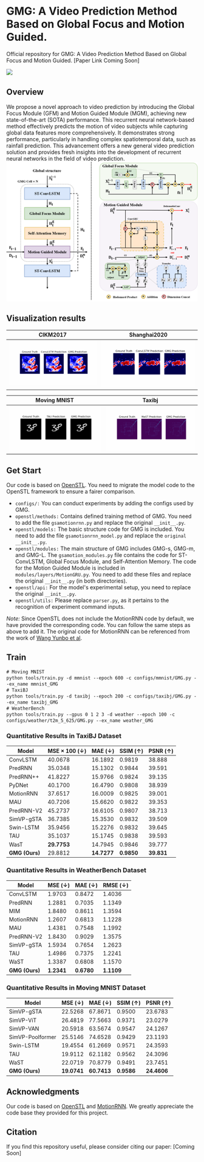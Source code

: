 # GMG: A Video Prediction Method Based on Global  Focus and Motion Guided.
Official repository for GMG: A Video Prediction Method Based on Global  Focus and Motion Guided. [Paper Link Coming Soon]

<p align="left">
<a href="https://github.com/duyhlzu/GMG/blob/main/LICENSE" alt="license">
    <img src="https://img.shields.io/badge/license-Apache--2.0-%23002FA7" /></a>
</p>


## Overview
We propose a novel approach to video prediction by introducing the Global Focus Module (GFM) and Motion Guided Module (MGM), achieving new state-of-the-art (SOTA) performance. This recurrent neural network-based method effectively predicts the motion of video subjects while capturing global data features more comprehensively. It demonstrates strong performance, particularly in handling complex spatiotemporal data, such as rainfall prediction. This advancement offers a new general video prediction solution and provides fresh insights into the development of recurrent neural networks in the field of video prediction.
![image](https://github.com/duyhlzu/GMG/blob/main/results/main%20structure.png)

## Visualization results
<div align="center">

| CIKM2017 | Shanghai2020 | 
| :---: | :---: |
| <div align=center><img src='https://github.com/duyhlzu/GMG/blob/main/results/comparison_CIKM.gif' height="auto" width="450" ></div> | <div align=center><img src='https://github.com/duyhlzu/GMG/blob/main/results/comparison_shanghai.gif' height="auto" width="450" ></div> |

| Moving MNIST | Taxibj |
| :---: | :---: |
|  <div align=center><img src='https://github.com/duyhlzu/GMG/blob/main/results/comparison_movingMNIST.gif' height="auto" width="450" ></div> | <div align=center><img src='https://github.com/duyhlzu/GMG/blob/main/results/comparison_taxibj.gif' height="auto" width="450" ></div> |

</div>

## Get Start
Our code is based on [OpenSTL](https://github.com/chengtan9907/OpenSTL). You need to migrate the model code to the OpenSTL framework to ensure a fairer comparison.
- `configs/:` You can conduct experiments by adding the configs used by GMG.
- `openstl/methods:` Contains defined training method of GMG. You need to add the file `gsamotionrnn.py` and replace the original `__init__.py`.
- `openstl/models:` The basic structure code for GMG is included. You need to add the file `gsamotionrnn_model.py` and replace the `original __init__.py`.
- `openstl/modules:` The main structure of GMG includes GMG-s, GMG-m, and GMG-L. The `gsamotion_modules.py` file contains the code for ST-ConvLSTM, Global Focus Module, and Self-Attention Memory. The code for the Motion Guided Module is included in `modules/layers/MotionGRU.py`. You need to add these files and replace the original `__init__.py` (in both directories).
- `openstl/api:` For the model's experimental setup, you need to replace the original `__init__.py`.
- `openstl/utils:` Please replace `parser.py`, as it pertains to the recognition of experiment command inputs.

*Note:* Since OpenSTL does not include the MotionRNN code by default, we have provided the corresponding code. You can follow the same steps as above to add it. The original code for MotionRNN can be referenced from the work of [Wang Yunbo et al](https://github.com/thuml/MotionRNN).

## Train
```
# Moving MNIST
python tools/train.py -d mmnist --epoch 600 -c configs/mmnist/GMG.py --ex_name mmnist_GMG
# TaxiBJ
python tools/train.py -d taxibj --epoch 200 -c configs/taxibj/GMG.py --ex_name taxibj_GMG
# WeatherBench
python tools/train.py --gpus 0 1 2 3 -d weather --epoch 100 -c configs/weather/t2m_5_625/GMG.py --ex_name weather_GMG
```

### Quantitative Results in TaxiBJ Dataset

| Model                  | MSE × 100 (↓) | MAE (↓)   | SSIM (↑)  | PSNR (↑)  |
|------------------------|---------------|-----------|-----------|-----------|
| ConvLSTM         | 40.0678       | 16.1892   | 0.9819    | 38.888    |
| PredRNN            | 35.0348       | 15.1302   | 0.9844    | 39.591    |
| PredRNN++         | 41.8227       | 15.9766   | 0.9824    | 39.135    |
| PyDNet           | 40.1700       | 16.4790   | 0.9808    | 38.939    |
| MotionRNN         | 37.6517       | 16.0009   | 0.9825    | 39.001    |
| MAU              | 40.7206       | 15.6620   | 0.9822    | 39.353    |
| PredRNN-V2       | 45.2737       | 16.6105   | 0.9807    | 38.713    |
| SimVP-gSTA         | 36.7385       | 15.3530   | 0.9832    | 39.509    |
| Swin-LSTM      | 35.9456       | 15.2276   | 0.9832    | 39.645    |
| TAU              | 35.1037       | 15.1745   | 0.9838    | 39.593    |
| WasT            | **29.7753**       | 14.7945   | 0.9846    | 39.777    |
| **GMG (Ours)**         | 29.8812   | **14.7277**| **0.9850**| **39.831**|

### Quantitative Results in WeatherBench Dataset

| Model                  | MSE (↓)  | MAE (↓)  | RMSE (↓) |
|------------------------|----------|----------|----------|
| ConvLSTM               | 1.9703   | 0.8472   | 1.4036   |
| PredRNN                | 1.2881   | 0.7035   | 1.1349   |
| MIM                    | 1.8480   | 0.8611   | 1.3594   |
| MotionRNN              | 1.2607   | 0.6813   | 1.1228   |
| MAU                    | 1.4381   | 0.7548   | 1.1992   |
| PredRNN-V2             | 1.8430   | 0.9029   | 1.3575   |
| SimVP-gSTA             | 1.5934   | 0.7654   | 1.2623   |
| TAU                    | 1.4986   | 0.7375   | 1.2241   |
| WaST                   | 1.3387   | 0.6808   | 1.1570   |
| **GMG (Ours)**         | **1.2341**| **0.6780**| **1.1109**|

### Quantitative Results in Moving MNIST Dataset

| Model                  | MSE (↓)  | MAE (↓)  | SSIM (↑) | PSNR (↑) |
|------------------------|----------|----------|----------|----------|
| SimVP-gSTA             | 22.5268  | 67.8671  | 0.9500   | 23.6783  |
| SimVP-ViT              | 26.4819  | 77.5663  | 0.9371   | 23.0279  |
| SimVP-VAN              | 20.5918  | 63.5674  | 0.9547   | 24.1267  |
| SimVP-Poolformer      | 25.5146  | 74.6528  | 0.9429   | 23.1193  |
| Swin-LSTM              | 19.4554  | 61.2669  | 0.9571   | 24.3593  |
| TAU                    | 19.9112  | 62.1182  | 0.9562   | 24.3096  |
| WaST                   | 22.0719  | 70.8779  | 0.9491   | 23.7451  |
| **GMG (Ours)**         | **19.0741**| **60.7413**| **0.9586**| **24.4606**|

## Acknowledgments

Our code is based on [OpenSTL](https://github.com/chengtan9907/OpenSTL) and [MotionRNN](https://github.com/thuml/MotionRNN). We greatly appreciate the code base they provided for this project.

## Citation

If you find this repository useful, please consider citing our paper:
[Coming Soon]
